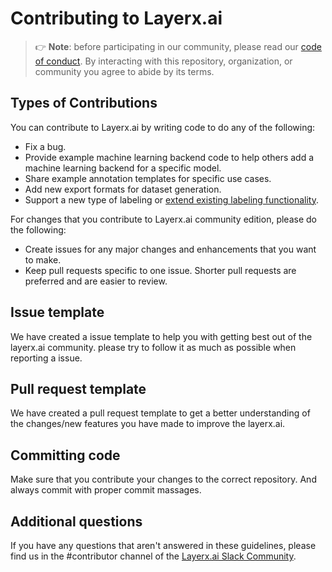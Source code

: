 # Contributing to Layerx.ai

> 👉 **Note**: before participating in our community, please read our
> [code of conduct][coc].
> By interacting with this repository, organization, or community you agree to
> abide by its terms.

## Types of Contributions

You can contribute to Layerx.ai by writing code to do any of the following:
- Fix a bug.
- Provide example machine learning backend code to help others add a machine learning backend for a specific model.
- Share example annotation templates for specific use cases.
- Add new export formats for dataset generation.
- Support a new type of labeling or [extend existing labeling functionality](https://github.com/LayerX-AI/layerx-community/tree/main/layerx-angular-frontend). 


For changes that you contribute to Layerx.ai community edition, please do the following:
- Create issues for any major changes and enhancements that you want to make. 
- Keep pull requests specific to one issue. Shorter pull requests are preferred and are easier to review. 


## Issue template
We have created a issue template to help you with getting best out of the layerx.ai community. please try to follow it as much as possible when 
reporting a issue. 

## Pull request template 
We have created a pull request template to get a better understanding of the changes/new features you have made to improve the layerx.ai. 

## Committing code
Make sure that you contribute your changes to the correct repository. And always commit with proper commit massages.

## Additional questions
If you have any questions that aren't answered in these guidelines, please find us in the #contributor channel of the [Layerx.ai Slack Community](https://layerx-hq.slack.com/).















<!-- Definitions -->

[coc]: https://github.com/LayerX-AI/layerx-community/blob/main/CODE_OF_CONDUCT.md
